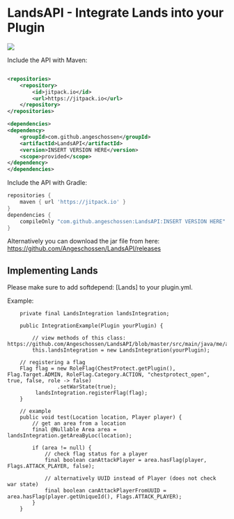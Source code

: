 # LandsAPI - Integrate Lands into your Plugin

[![](https://jitpack.io/v/Angeschossen/LandsAPI.svg)](https://jitpack.io/#Angeschossen/LandsAPI)

Include the API with Maven:

```xml

<repositories>
    <repository>
        <id>jitpack.io</id>
        <url>https://jitpack.io</url>
    </repository>
</repositories>

<dependencies>
<dependency>
    <groupId>com.github.angeschossen</groupId>
    <artifactId>LandsAPI</artifactId>
    <version>INSERT VERSION HERE</version>
    <scope>provided</scope>
</dependency>
</dependencies>
```

Include the API with Gradle:

```groovy
repositories {
	maven { url 'https://jitpack.io' }
}
dependencies {
    compileOnly "com.github.angeschossen:LandsAPI:INSERT VERSION HERE"
}
```

Alternatively you can download the jar file from here: https://github.com/Angeschossen/LandsAPI/releases

## Implementing Lands

Please make sure to add softdepend: [Lands] to your plugin.yml.

Example:

```
    private final LandsIntegration landsIntegration;

    public IntegrationExample(Plugin yourPlugin) {

        // view methods of this class: https://github.com/Angeschossen/LandsAPI/blob/master/src/main/java/me/angeschossen/lands/api/integration/LandsIntegrator.java
        this.landsIntegration = new LandsIntegration(yourPlugin);
	
	// registering a flag
	Flag flag = new RoleFlag(ChestProtect.getPlugin(), Flag.Target.ADMIN, RoleFlag.Category.ACTION, "chestprotect_open", true, false, role -> false)
                .setWarState(true);
         landsIntegration.registerFlag(flag);
    }

    // example
    public void test(Location location, Player player) {
        // get an area from a location
        final @Nullable Area area = landsIntegration.getAreaByLoc(location);

        if (area != null) {
            // check flag status for a player
            final boolean canAttackPlayer = area.hasFlag(player, Flags.ATTACK_PLAYER, false);

            // alternatively UUID instead of Player (does not check war state)
            final boolean canAttackPlayerFromUUID = area.hasFlag(player.getUniqueId(), Flags.ATTACK_PLAYER);
        }
    }

```
